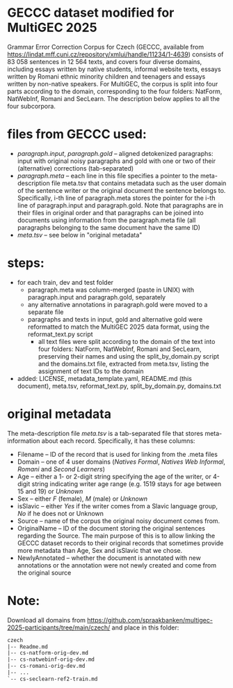 # GECCC dataset modified for MultiGEC 2025

Grammar Error Correction Corpus for Czech (GECCC, available from https://lindat.mff.cuni.cz/repository/xmlui/handle/11234/1-4639) consists of 83 058 sentences in 12 564 texts, and covers four diverse domains, including essays written by native students, informal website texts, essays written by Romani ethnic minority children and teenagers and essays written by non-native speakers. For MultiGEC, the corpus is split into four parts according to the domain, corresponding to the four folders: NatForm, NatWebInf, Romani and SecLearn. The description below applies to all the four subcorpora.

# files from GECCC used:

- _paragraph.input_, _paragraph.gold_ – aligned detokenized paragraphs: input with original noisy paragraphs and gold with one or two of their (alternative) corrections (tab-separated)
- _paragraph.meta_ – each line in this file specifies a pointer to the meta-description file meta.tsv that contains metadata such as the user domain of the sentence writer or the original document the sentence belongs to. Specifically, i-th line of paragraph.meta stores the pointer for the i-th line of paragraph.input and paragraph.gold. Note that paragraphs are in their files in original order and that paragraphs can be joined into documents using information from the paragraph.meta file (all paragraphs belonging to the same document have the same ID)
- _meta.tsv_ – see below in "original metadata"

# steps:

- for each train, dev and test folder
  - paragraph.meta was column-merged (paste in UNIX) with paragraph.input and paragraph.gold, separately
  - any alternative annotations in paragraph.gold were moved to a separate file
  - paragraphs and texts in input, gold and alternative gold were reformatted to match the MultiGEC 2025 data format, using the reformat_text.py script
    - all text files were split according to the domain of the text into four folders: NatForm, NatWebInf, Romani and SecLearn, preserving their names and using the split_by_domain.py script and the domains.txt file, extracted from meta.tsv, listing the assignment of text IDs to the domain
- added: LICENSE, metadata_template.yaml, README.md (this document), meta.tsv, reformat_text.py, split_by_domain.py, domains.txt

# original metadata

The meta-description file _meta.tsv_ is a tab-separated file that stores meta-information about each record. Specifically, it has these columns:

- Filename – ID of the record that is used for linking from the .meta files
- Domain – one of 4 user domains (_Natives Formal_, _Natives Web Informal_, _Romani_ and _Second Learners_)
- Age – either a 1- or 2-digit string specifying the age of the writer, or 4-digit string indicating writer age range (e.g. 1519 stays for age between 15 and 19) or _Unknown_
- Sex – either _F_ (female), _M_ (male) or _Unknown_
- isSlavic – either _Yes_ if the writer comes from a Slavic language group, _No_ if he does not or Unknown
- Source – name of the corpus the original noisy document comes from.
- OriginalName – ID of the document storing the original sentences regarding the Source. The main purpose of this is to allow linking the GECCC dataset records to their original records that sometimes provide more metadata than Age, Sex and isSlavic that we chose.
- NewlyAnnotated – whether the document is annotated with new annotations or the annotation were not newly created and come from the original source

# Note:

Download all domains from https://github.com/spraakbanken/multigec-2025-participants/tree/main/czech/ and place in this folder:

```txt
czech
|-- Readme.md
|-- cs-natform-orig-dev.md
|-- cs-natwebinf-orig-dev.md
|-- cs-romani-orig-dev.md
|-- ...
`-- cs-seclearn-ref2-train.md
```

